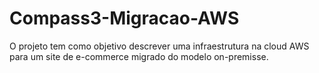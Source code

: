 # Compass3-Migracao-AWS
O projeto tem como objetivo descrever uma infraestrutura na cloud AWS para um site de e-commerce migrado do modelo on-premisse.
